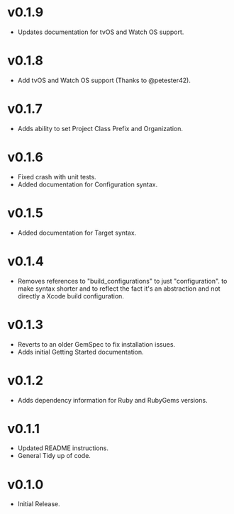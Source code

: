 v0.1.9
======
- Updates documentation for tvOS and Watch OS support.

v0.1.8
======
- Add tvOS and Watch OS support (Thanks to @petester42).

v0.1.7
======
- Adds ability to set Project Class Prefix and Organization.

v0.1.6
======
- Fixed crash with unit tests.
- Added documentation for Configuration syntax.

v0.1.5
======
- Added documentation for Target syntax.

v0.1.4
======
- Removes references to "build_configurations" to just "configuration".
to make syntax shorter and to reflect the fact it's an abstraction and not directly
a Xcode build configuration.

v0.1.3
======
- Reverts to an older GemSpec to fix installation issues.
- Adds initial Getting Started documentation.

v0.1.2
======
- Adds dependency information for Ruby and RubyGems versions.

v0.1.1
======
- Updated README instructions.
- General Tidy up of code.

v0.1.0
======
- Initial Release.
